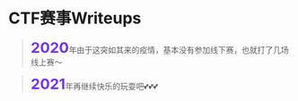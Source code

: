 <style>
b{
    font-size:26px;
    color: #7635ED;
}
</style>

# CTF赛事Writeups

> <b>2020</b>年由于这突如其来的疫情，基本没有参加线下赛，也就打了几场线上赛～

> <b>2021</b>年再继续快乐的玩耍吧💕💕💕
